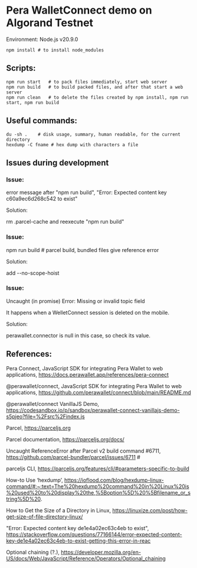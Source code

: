 
# Pera WalletConnect demo on Algorand Testnet

Environment: Node.js v20.9.0
```
npm install	# to install node_modules
```

## Scripts:
```
npm run start	# to pack files immediately, start web server
npm run build	# to build packed files, and after that start a web server
npm run clean	# to delete the files created by npm install, npm run start, npm run build
```
## Useful commands:
```
du -sh .	# disk usage, summary, human readable, for the current directory
hexdump -C fname # hex dump with characters a file 
```

## Issues during development

### Issue: 

error message after "npm run build", "Error: Expected content key c60a9ec6d268c542 to exist"

Solution: 

rm .parcel-cache and reexecute "npm run build"

### Issue:

npm run build	# parcel build, bundled files give reference error 

Solution:

add --no-scope-hoist

### Issue:

Uncaught (in promise) Error: Missing or invalid topic field

It happens when a WelletConnect session is deleted on the mobile.

Solution:

perawallet.connector is null in this case, so check its value.

## References:

Pera Connect, JavaScript SDK for integrating Pera Wallet to web applications, 
https://docs.perawallet.app/references/pera-connect 

@perawallet/connect, JavaScript SDK for integrating Pera Wallet to web applications, 
https://github.com/perawallet/connect/blob/main/README.md 

@perawallet/connect VanillaJS Demo, 
https://codesandbox.io/p/sandbox/perawallet-connect-vanillajs-demo-s5pjeo?file=%2Fsrc%2Findex.js 

Parcel, 
https://parceljs.org

Parcel documentation, 
https://parceljs.org/docs/

Uncaught ReferenceError after Parcel v2 build command #6711, 
https://github.com/parcel-bundler/parcel/issues/6711 # 

parceljs CLI, 
https://parceljs.org/features/cli/#parameters-specific-to-build

How-to Use ‘hexdump’,
https://ioflood.com/blog/hexdump-linux-command/#:~:text=The%20hexdump%20command%20in%20Linux%20is%20used%20to%20display%20the,%5Boption%5D%20%5Bfilename_or_string%5D%20.

How to Get the Size of a Directory in Linux, 
https://linuxize.com/post/how-get-size-of-file-directory-linux/

"Error: Expected content key de1e4a02ec63c4eb to exist", 
https://stackoverflow.com/questions/77166144/error-expected-content-key-de1e4a02ec63c4eb-to-exist-getting-this-error-in-reac

Optional chaining (?.),
https://developer.mozilla.org/en-US/docs/Web/JavaScript/Reference/Operators/Optional_chaining
